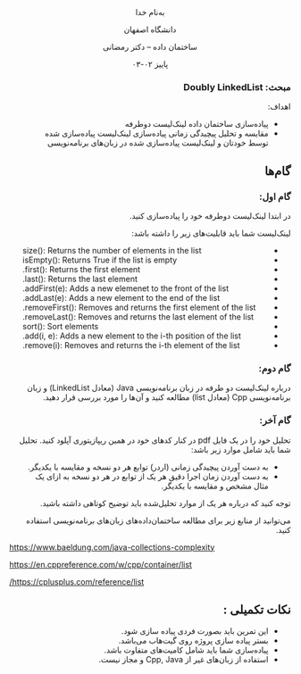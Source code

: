 <div dir='rtl' align="center">
به‌نام خدا

  دانشگاه اصفهان

  ساختمان داده – دکتر رمضانی 

  پاییز ۰۲-۰۳

<div dir='rtl' align="right">


### مبحث: Doubly LinkedList 
اهداف:
+ پیاده‌سازی ساختمان داده لینک‌لیست دوطرفه
+ مقایسه و تحلیل پیچیدگی زمانی پیاده‌سازی لینک‌لیست پیاده‌سازی شده توسط خودتان و لینک‌لیست پیاده‌سازی شده در زبان‌های برنامه‌نویسی

 
## گام‌ها

### گام اول:
در ابتدا لینک‌لیست دوطرفه خود را پیاده‌سازی کنید. 


لینک‌لیست شما باید قابلیت‌های زیر را داشته باشد:
<div dir='rtl' align="left">

+ size(): Returns the number of elements in the list
+ isEmpty(): Returns True if the list is empty
+ first(): Returns the first element.
+ last(): Returns the last element.
+ addFirst(e): Adds a new elemenet to the front of the list.
+ addLast(e): Adds a new element to the end of the list.
+ removeFirst(): Removes and returns the first element of the list.
+ removeLast(): Removes and returns the last element of the list.
+ sort(): Sort elements 
+ add(i, e): Adds a new element to the i-th position of the list.
+ remove(i): Removes and returns the i-th element of the list.

<div dir='rtl' align="right">

### گام دوم:
درباره لینک‌لیست دو طرفه در زبان برنامه‌نویسی Java (معادل LinkedList) و زبان برنامه‌نویسی Cpp (معادل list) مطالعه کنید و آن‌ها را مورد بررسی قرار دهید.


### گام آخر:
تحلیل خود را در یک فایل pdf در کنار کدهای خود در همین ریپازیتوری آپلود کنید.
تحلیل شما باید شامل موارد زیر باشد:
+ به دست آوردن پیچیدگی زمانی (اردر) توابع هر دو نسخه و مقایسه با یکدیگر.
+ به دست آوردن زمان اجرا دقیق هر یک از توابع در هر دو نسخه به ازای یک مثال مشخص و مقایسه با یکدیگر.

توجه کنید که درباره هر یک از موارد تحلیل‌شده باید توضیح کوتاهی داشته باشید.

می‌توانید از منابع زیر برای مطالعه ساختمان‌داده‌های زبان‌های برنامه‌نویسی استفاده کنید.
<div dir='rtl' align="left">

https://www.baeldung.com/java-collections-complexity

https://en.cppreference.com/w/cpp/container/list

https://cplusplus.com/reference/list/
<div dir='rtl' align="right">

## نکات تکمیلی :
+ این تمرین باید بصورت فردی پیاده سازی شود.
+ بستر پیاده سازی پروژه روی گیت‌هاب می‌باشد.
+ پیاده‌سازی شما باید شامل کامیت‌های متفاوت باشد.
+ استفاده از زبان‌های غیر از Cpp, Java و مجاز نیست.


</div>
